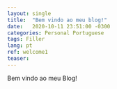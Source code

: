 ```yaml
---
layout: single
title:  "Bem vindo ao meu blog!"
date:   2020-10-11 23:51:00 -0300
categories: Personal Portuguese
tags: Filler
lang: pt
ref: welcome1
teaser:
---
```


Bem vindo ao meu Blog!
